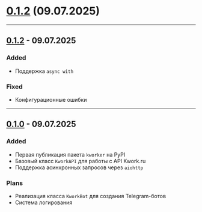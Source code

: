 # [0.1.2](https://pypi.org/project/kworker) (09.07.2025)
---

## [0.1.2](https://pypi.org/project/kworker/0.1.2) - 09.07.2025
### Added
- Поддержка `async with`

### Fixed
- Конфигурационные ошибки
---
## [0.1.0](https://pypi.org/project/kworker/0.1.0) - 09.07.2025
### Added
- Первая публикация пакета `kworker` на PyPI
- Базовый класс `KworkAPI` для работы с API Kwork.ru
- Поддержка асинхронных запросов через `aiohttp`

### Plans
- Реализация класса `KworkBot` для создания Telegram-ботов
- Система логирования
